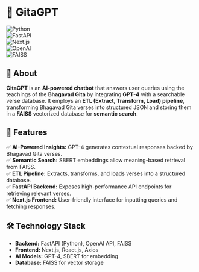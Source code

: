 # 🔱 GitaGPT  

![Python](https://img.shields.io/badge/Python-3.10+-blue?logo=python)  
![FastAPI](https://img.shields.io/badge/Backend-FastAPI-green?logo=fastapi)  
![Next.js](https://img.shields.io/badge/Frontend-Next.js-black?logo=next.js)  
![OpenAI](https://img.shields.io/badge/AI-GPT--4-red?logo=openai)  
![FAISS](https://img.shields.io/badge/Search-FAISS-yellow)  

## 📌 About  

**GitaGPT** is an **AI-powered chatbot** that answers user queries using the teachings of the **Bhagavad Gita** by integrating **GPT-4** with a searchable verse database. It employs an **ETL (Extract, Transform, Load) pipeline**, transforming Bhagavad Gita verses into structured JSON and storing them in a **FAISS** vectorized database for **semantic search**.  

## 🚀 Features  

✅ **AI-Powered Insights:** GPT-4 generates contextual responses backed by Bhagavad Gita verses.  
✅ **Semantic Search:** SBERT embeddings allow meaning-based retrieval from FAISS.  
✅ **ETL Pipeline:** Extracts, transforms, and loads verses into a structured database.  
✅ **FastAPI Backend:** Exposes high-performance API endpoints for retrieving relevant verses.  
✅ **Next.js Frontend:** User-friendly interface for inputting queries and fetching responses.  

## 🛠️ Technology Stack  

- **Backend:** FastAPI (Python), OpenAI API, FAISS  
- **Frontend:** Next.js, React.js, Axios  
- **AI Models:** GPT-4, SBERT for embedding  
- **Database:** FAISS for vector storage  
